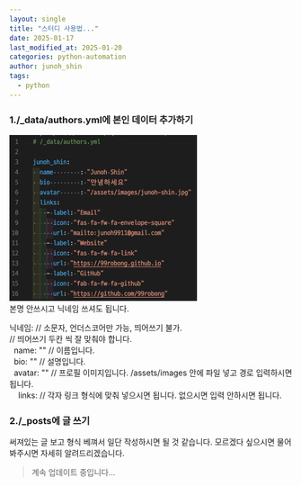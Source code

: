 ```yaml
---
layout: single
title: "스터디 사용법..."
date: 2025-01-17
last_modified_at: 2025-01-20
categories: python-automation
author: junoh_shin
tags:
  - python
---
```


### 1./\_data/authors.yml에 본인 데이터 추가하기

![author-help](/assets/images/help-author.png)<br>
본명 안쓰시고 닉네임 쓰셔도 됩니다.

닉네임: // 소문자, 언더스코어만 가능, 띄어쓰기 불가.<br>
// 띄어쓰기 두칸 씩 잘 맞춰야 합니다.<br>
&nbsp;&nbsp;name: "" // 이름입니다.<br>
&nbsp;&nbsp;bio: "" // 설명입니다.<br>
&nbsp;&nbsp;avatar: "" // 프로필 이미지입니다. /assets/images 안에 파일 넣고 경로 입력하시면 됩니다.<br>
&nbsp;&nbsp;&nbsp;&nbsp;links: // 각자 링크 형식에 맞춰 넣으시면 됩니다. 없으시면 입력 안하시면 됩니다.

### 2./\_posts에 글 쓰기

써져있는 글 보고 형식 베껴서 일단 작성하시면 될 것 같습니다.
모르겠다 싶으시면 물어봐주시면 자세히 알려드리겠습니다.

> 계속 업데이트 중입니다...
